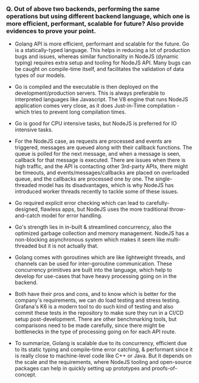 ### Q. Out of above two backends, performing the same operations but using different backend language, which one is more efficient, performant, scalable for future? Also provide evidences to prove your point.

- Golang API is more efficient, performant and scalable for the future. Go is a statically-typed language. This helps in reducing a lot of production bugs and issues, whereas similar functionality in NodeJS (dynamic typing) requires extra setup and tooling for NodeJS API. Many bugs can be caught on compile-time itself, and facilitates the validation of data types of our models.

- Go is compiled and the executable is then deployed on the development/production servers. This is always preferable to interpreted languages like Javascript. The V8 engine that runs NodeJS application comes very close, as it does Just-in-Time compilation - which tries to prevent long compilation times.

- Go is good for CPU intensive tasks, but NodeJS is preferred for IO intensive tasks.

- For the NodeJS case, as requests are processed and events are triggered, messages are queued along with their callback functions. The queue is polled for the next message, and when a message is seen, callback for that message is executed. There are issues when there is high traffic, and the API is contacting other 3rd-party APIs, there might be timeouts, and events/messages/callbacks are placed on overloaded queue, and the callbacks are processed one by one. The single-threaded model has its disadvantages, which is why NodeJS has introduced worker threads recently to tackle some of these issues.

- Go required explicit error checking which can lead to carefully-designed, flawless apps, but NodeJS uses the more traditional throw-and-catch model for error handling.

- Go's strength lies in in-built & streamlined concurrency, also the optimized garbage collection and memory management. NodeJS has a non-blocking asynchronous system which makes it seem like multi-threaded but it is not actually that.

- Golang comes with goroutines which are like lightweight threads, and channels can be used for inter-goroutine communication. These concurrency primitives are built into the language, which help to develop for use-cases that have heavy processing going on in the backend.

- Both have their pros and cons, and to know which is better for the company's requirements, we can do load testing and stress testing. Grafana's K6 is a modern tool to do such kind of testing and also commit these tests in the repository to make sure they run in a CI/CD setup post-development. There are other benchmarking tools, but comparisons need to be made carefully, since there might be bottlenecks in the type of processing going on for each API route.

- To summarize, Golang is scalable due to its concurrency, efficient due to its static typing and compile-time error catching, & performant since it is really close to machine-level code like C++ or Java. But it depends on the scale and the requirements, where NodeJS tooling and open-source packages can help in quickly setting up prototypes and proofs-of-concept.